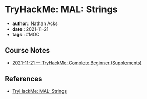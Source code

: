 # TryHackMe: MAL: Strings

* **author**:: Nathan Acks  
* **date**:: 2021-11-21  
* **tags**:: #MOC

## Course Notes

* [2021-11-21 — TryHackMe: Complete Beginner (Supplements)](../log/2021-11-21-tryhackme-complete-beginner-supplements.md)

## References

* [TryHackMe: MAL: Strings](https://tryhackme.com/room/malstrings)
